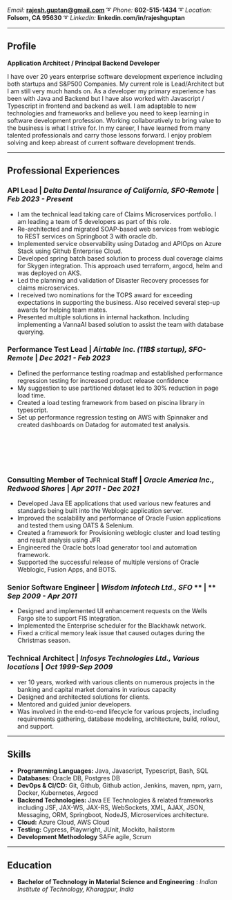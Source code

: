 *Email:* **rajesh.guptan@gmail.com**  ➰  *Phone:* **602-515-1434**  ➰  *Location:* **Folsom, CA 95630**  ➰  *LinkedIn:* **linkedin.com/in/rajeshguptan**

---
## Profile

**Application Architect / Principal Backend Developer**

I have over 20 years enterprise software development experience including both startups and S&P500 Companies. My current role is Lead/Architect but I am still very much hands on. As a developer my primary experience has been with Java and Backend but I have also worked with Javascript / Typescript in frontend and backend as well. I am adaptable to new technologies and frameworks and believe you need to keep learning in software development profession. Working collaboratively to bring value to the business is what I strive for. In my career, I have learned from many talented professionals and carry those lessons forward. I enjoy problem solving and keep abreast of current software development trends.

---
## Professional Experiences

### **API Lead**  |   *Delta Dental Insurance of California, SFO-Remote*  |  *Feb 2023 - Present*
- I am the technical lead taking care of Claims Microservices portfolio. I am leading a team of 5 developers as part of this role.
- Re-architected and migrated SOAP-based web services from weblogic to REST services on Springboot 3 with oracle db.
- Implemented service observability using Datadog and APIOps on Azure Stack using Github Enterprise Cloud.
- Developed spring batch based solution to process dual coverage claims for Skygen integration. This approach used terraform, argocd, helm and was deployed on AKS.
- Led the planning and validation of Disaster Recovery processes for claims microservices.
- I received two nominations for the TOPS award for exceeding expectations in supporting the business. Also received several step-up awards for helping team mates.
- Presented multiple solutions in internal hackathon. Including implementing a VannaAI based solution to assist the team with database querying.

### **Performance Test Lead**  |  *Airtable Inc. (11B$ startup), SFO-Remote*  |  *Dec 2021 - Feb 2023*
- Defined the performance testing roadmap and established performance regression testing for increased product release confidence
- My suggestion to use partitioned dataset led to 30% reduction in page load time.
- Created a load testing framework from based on piscina library in typescript.
- Set up performance regression testing on AWS with Spinnaker and created dashboards on Datadog for automated test analysis. 

### &nbsp;
### &nbsp;

### **Consulting Member of Technical Staff**  |  *Oracle America Inc., Redwood Shores*  |  *Apr 2011 - Dec 2021*
- Developed Java EE applications that used various new features and standards being built into the Weblogic application server.
- Improved the scalability and performance of Oracle Fusion applications and tested them using OATS & Selenium.
- Created a framework for Provisioning weblogic cluster and load testing and result analysis using JFR
- Engineered the Oracle bots load generator tool and automation framework.
- Supported the successful release of multiple versions of Oracle Weblogic, Fusion Apps, and BOTS.

### **Senior Software Engineer**  |  *Wisdom Infotech Ltd., SFO* ** | ** *Sep 2009 - Apr 2011*
- Designed and implemented UI enhancement requests on the Wells Fargo site to support FIS integration.
- Implemented the Enterprise scheduler for the Blackhawk network.
- Fixed a critical memory leak issue that caused outages during the Christmas season.

### **Technical Architect**  |  *Infosys Technologies Ltd., Various locations*  |  *Oct 1999-Sep 2009*
- ver 10 years, worked with various clients on numerous projects in the banking and capital market domains in various capacity
- Designed and architected solutions for clients.
- Mentored and guided junior developers.
- Was involved in the end-to-end lifecycle for various projects, including requirements gathering, database modeling, architecture, build, rollout, and support.

---
## Skills

* **Programming Languages:** Java, Javascript, Typescript, Bash, SQL
* **Databases:** Oracle DB, Postgres DB
* **DevOps & CI/CD:** Git, Github, Github action, Jenkins, maven, npm, yarn, Docker, Kubernetes, Argocd
* **Backend Technologies:** Java EE Technologies & related frameworks including JSF, JAX-WS, JAX-RS, WebSockets, XML, AJAX, JSON, Messaging, ORM, Springboot, NodeJS, Microservices architecture.
* **Cloud:** Azure Cloud, AWS Cloud
* **Testing:** Cypress, Playwright, JUnit, Mockito, hailstorm
* **Development Methodology** SAFe agile, Scrum

---
## Education

- **Bachelor of Technology in Material Science and Engineering** : *Indian Institute of Technology, Kharagpur, India*

